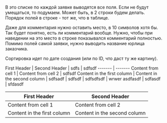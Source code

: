 В это списке по каждой заявке выводятся все поля. Если не будут умещаться, то подумаем. Может быть, в 2 строки будем делать.
Порядок полей в строке - тот же, что в таблице.

Даже для комментария нужно оставить место, в 10 символов хотя бы. Так будет понятно, есть ли комментарий вообще. Нужно, чтобы при наведении на это место в строке показывался комментарий полностью.
Помимо полей самой заявки, нужно выводить название юрлица заказчика.

Сортировка идет по дате создания (или по ID, что даст ту же картину).

First Header | Second Header | sdfs | sdfsdf 
------- | -------
Content from cell 1 | Content from cell 2 | sdfsdf
Content in the first column | Content in the second column | sdfsadf | sdfsdf | sdfsdfsdf | wrwer
asdfasdf | sdfasdf | sfdasdf

First Header | Second Header
------------ | -------------
Content from cell 1 | Content from cell 2
Content in the first column | Content in the second column
